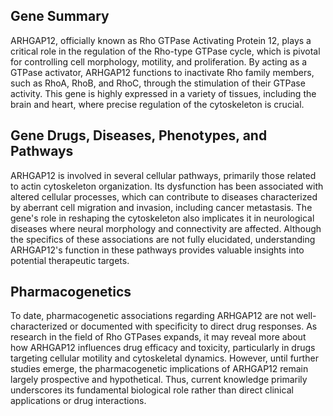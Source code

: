 ## Gene Summary
ARHGAP12, officially known as Rho GTPase Activating Protein 12, plays a critical role in the regulation of the Rho-type GTPase cycle, which is pivotal for controlling cell morphology, motility, and proliferation. By acting as a GTPase activator, ARHGAP12 functions to inactivate Rho family members, such as RhoA, RhoB, and RhoC, through the stimulation of their GTPase activity. This gene is highly expressed in a variety of tissues, including the brain and heart, where precise regulation of the cytoskeleton is crucial.

## Gene Drugs, Diseases, Phenotypes, and Pathways
ARHGAP12 is involved in several cellular pathways, primarily those related to actin cytoskeleton organization. Its dysfunction has been associated with altered cellular processes, which can contribute to diseases characterized by aberrant cell migration and invasion, including cancer metastasis. The gene's role in reshaping the cytoskeleton also implicates it in neurological diseases where neural morphology and connectivity are affected. Although the specifics of these associations are not fully elucidated, understanding ARHGAP12's function in these pathways provides valuable insights into potential therapeutic targets.

## Pharmacogenetics
To date, pharmacogenetic associations regarding ARHGAP12 are not well-characterized or documented with specificity to direct drug responses. As research in the field of Rho GTPases expands, it may reveal more about how ARHGAP12 influences drug efficacy and toxicity, particularly in drugs targeting cellular motility and cytoskeletal dynamics. However, until further studies emerge, the pharmacogenetic implications of ARHGAP12 remain largely prospective and hypothetical. Thus, current knowledge primarily underscores its fundamental biological role rather than direct clinical applications or drug interactions.